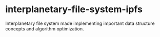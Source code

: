 # interplanetary-file-system-ipfs
Interplanetary file system made implementing important data structure concepts and algorithm optimization.
